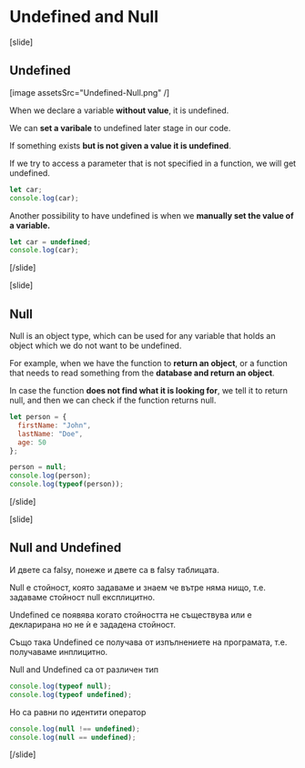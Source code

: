 # Undefined and Null

[slide]
## Undefined

[image assetsSrc="Undefined-Null.png" /]

When we declare a variable **without value**, it is undefined.

We can **set a varibale** to undefined later stage in our code.

If something exists **but is not given a value it is undefined**. 

If we try to access a parameter that is not specified in a function, we will get undefined.

``` js live
let car;
console.log(car);
```

Another possibility to have undefined is when we **manually set the value of a variable.**

``` js live
let car = undefined;  
console.log(car);
```

[/slide]

[slide]
## Null

Null is an object type, which can be used for any variable that holds an object which we do not want to be undefined.

For example, when we have the function to **return an object**, or a function that needs to read something from the **database and return an object**.

In case the function **does not find what it is looking for**, we tell it to return null, and then we can check if the function returns null. 

``` js live
let person = {
  firstName: "John",
  lastName: "Doe",
  age: 50
};

person = null;
console.log(person);
console.log(typeof(person));

```
[/slide]

[slide]
## Null and Undefined

И двете са falsy, понеже и двете са в falsy таблицата. 

Null е стойност, която задаваме и знаем че вътре няма нищо, т.е. задаваме стойност null експлицитно.

Undefined се появява когато стойността не съществува или е декларирана но не ѝ е зададена стойност. 

Също така Undefined се получава от изпълнениете на програмата, т.е. получаваме инплицитно.

Null and Undefined са от различен тип

``` js live
console.log(typeof null);
console.log(typeof undefined);
```

Но са равни по идентити оператор

``` js live
console.log(null !== undefined);
console.log(null == undefined);
```

[/slide]